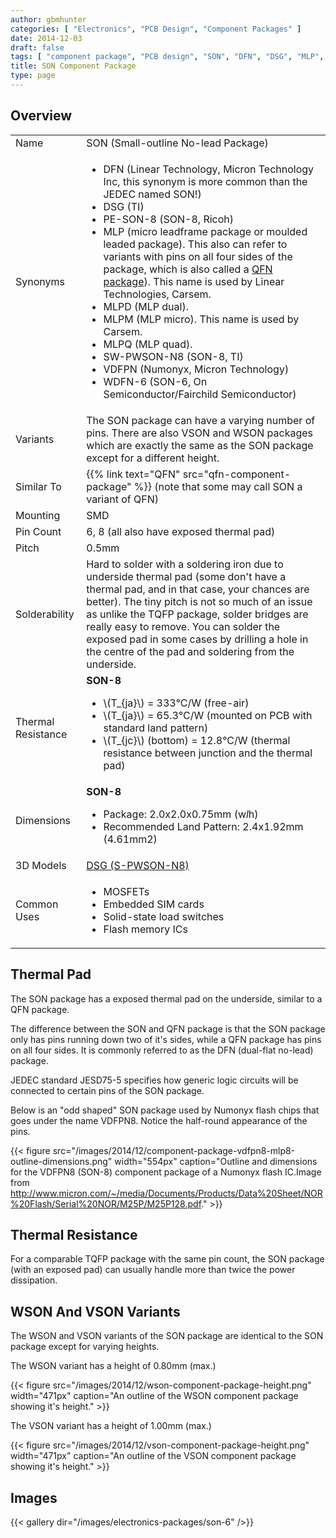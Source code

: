 ```yaml
---
author: gbmhunter
categories: [ "Electronics", "PCB Design", "Component Packages" ]
date: 2014-12-03
draft: false
tags: [ "component package", "PCB design", "SON", "DFN", "DSG", "MLP", "MLPD", "MLPM", "VDFPN", "QFN" ]
title: SON Component Package
type: page
---
```


## Overview

<table>
<tbody >
<tr>
	<td>Name</td>
	<td>SON (Small-outline No-lead Package)</td>
</tr>
<tr >
	<td>Synonyms</td>
	<td>
		<ul>
			<li>DFN (Linear Technology, Micron Technology Inc, this synonym is more common than the JEDEC named SON!)</li>
			<li>DSG (TI)</li>
			<li>PE-SON-8 (SON-8, Ricoh)</li>
			<li>MLP (micro leadframe package or moulded leaded package). This also can refer to variants with pins on all four sides of the package, which is also called a <a href="/pcb-design/component-packages/qfn-component-package">QFN package</a>). This name is used by Linear Technologies, Carsem.</li>
			<li>MLPD (MLP dual).</li>
			<li>MLPM (MLP micro). This name is used by Carsem.</li>
			<li>MLPQ (MLP quad).</li>
			<li>SW-PWSON-N8 (SON-8, TI)</li>
			<li>VDFPN (Numonyx, Micron Technology)</li>
			<li>WDFN-6 (SON-6, On Semiconductor/Fairchild Semiconductor)</li>
		</ul>
	</td>
</tr>
<tr>
<td>Variants</td>
<td>The SON package can have a varying number of pins. There are also VSON and WSON packages which are exactly the same as the SON package except for a different height.</td>
</tr>
<tr>
<td>Similar To</td>
<td>{{% link text="QFN" src="qfn-component-package" %}} (note that some may call SON a variant of QFN)</td>
</tr>
<tr >
<td >Mounting</td>
<td >SMD</td>
</tr>
<tr >

<td >Pin Count
</td>

<td >6, 8 (all also have exposed thermal pad)
</td>
</tr>
<tr >

<td >Pitch
</td>

<td >0.5mm
</td>
</tr>
<tr >

<td >Solderability
</td>

<td >Hard to solder with a soldering iron due to underside thermal pad (some don't have a thermal pad, and in that case, your chances are better). The tiny pitch is not so much of an issue as unlike the TQFP package, solder bridges are really easy to remove. You can solder the exposed pad in some cases by drilling a hole in the centre of the pad and soldering from the underside.
</td>
</tr>
<tr>
	<td>Thermal Resistance</td>
	<td>
		<b>SON-8</b>
		<ul>
			<li>\(T_{ja}\) = 333°C/W (free-air)</li>
			<li>\(T_{ja}\) = 65.3°C/W (mounted on PCB with standard land pattern)</li>
			<li>\(T_{jc}\) (bottom) = 12.8°C/W (thermal resistance between junction and the thermal pad)</li>
		</ul>
	</td>
</tr>
<tr>
	<td>Dimensions</td>
	<td>
		<b>SON-8</b>
		<ul>
			<li>Package: 2.0x2.0x0.75mm (w<em>l</em>h)</li>
			<li>Recommended Land Pattern: 2.4x1.92mm (4.61mm2)</li>
		</ul>
	</td>
</tr>
<tr>

<td >3D Models
</td>

<td><a href="http://www.3dcontentcentral.com/secure/download-model.aspx?catalogid=171&amp;id=421849">DSG (S-PWSON-N8)</a></td>
</tr>
<tr>
<td>Common Uses</td>
<td>
	<ul>
		<li>MOSFETs</li>
		<li>Embedded SIM cards</li>
		<li>Solid-state load switches</li>
		<li>Flash memory ICs</li>
	</ul>
</td>
</tr>
</tbody>
</table>

## Thermal Pad

The SON package has a exposed thermal pad on the underside, similar to a QFN package.

The difference between the SON and QFN package is that the SON package only has pins running down two of it's sides, while a QFN package has pins on all four sides. It is commonly referred to as the DFN (dual-flat no-lead) package.

JEDEC standard JESD75-5 specifies how generic logic circuits will be connected to certain pins of the SON package.

Below is an "odd shaped" SON package used by Numonyx flash chips that goes under the name VDFPN8. Notice the half-round appearance of the pins.

{{< figure src="/images/2014/12/component-package-vdfpn8-mlp8-outline-dimensions.png" width="554px" caption="Outline and dimensions for the VDFPN8 (SON-8) component package of a Numonyx flash IC.Image from http://www.micron.com/~/media/Documents/Products/Data%20Sheet/NOR%20Flash/Serial%20NOR/M25P/M25P128.pdf."  >}}

## Thermal Resistance

For a comparable TQFP package with the same pin count, the SON package (with an exposed pad) can usually handle more than twice the power dissipation.

## WSON And VSON Variants

The WSON and VSON variants of the SON package are identical to the SON package except for varying heights.

The WSON variant has a height of 0.80mm (max.)

{{< figure src="/images/2014/12/wson-component-package-height.png" width="471px" caption="An outline of the WSON component package showing it's height."  >}}

The VSON variant has a height of 1.00mm (max.)

{{< figure src="/images/2014/12/vson-component-package-height.png" width="471px" caption="An outline of the VSON component package showing it's height."  >}}

## Images

{{< gallery dir="/images/electronics-packages/son-6" />}}
